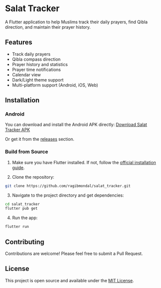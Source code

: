 # Salat Tracker

A Flutter application to help Muslims track their daily prayers, find Qibla direction, and maintain their prayer history.

## Features

- Track daily prayers
- Qibla compass direction
- Prayer history and statistics
- Prayer time notifications
- Calendar view
- Dark/Light theme support
- Multi-platform support (Android, iOS, Web)

## Installation

### Android

You can download and install the Android APK directly:
[Download Salat Tracker APK](https://github.com/ragibmondal/salat_tracker/raw/main/releases/salat_pro.apk)

Or get it from the [releases](https://github.com/ragibmondal/salat_tracker/releases) section.

### Build from Source

1. Make sure you have Flutter installed. If not, follow the [official installation guide](https://flutter.dev/docs/get-started/install).

2. Clone the repository:
```bash
git clone https://github.com/ragibmondal/salat_tracker.git
```

3. Navigate to the project directory and get dependencies:
```bash
cd salat_tracker
flutter pub get
```

4. Run the app:
```bash
flutter run
```

## Contributing

Contributions are welcome! Please feel free to submit a Pull Request.

## License

This project is open source and available under the [MIT License](LICENSE).
